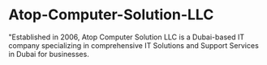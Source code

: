 # Atop-Computer-Solution-LLC
 "Established in 2006, Atop Computer Solution LLC is a Dubai-based IT company specializing in comprehensive IT Solutions and Support Services in Dubai for businesses.
